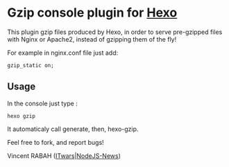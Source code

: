 # Gzip console plugin for [Hexo]

This plugin gzip files produced by Hexo, in order to serve pre-gzipped files with Nginx or Apache2, instead of gzipping them of the fly!

For example in nginx.conf file just add:

```
gzip_static on;
```

## Usage

In the console just type :


```
hexo gzip
```

It automaticaly call generate, then, hexo-gzip.

Feel free to fork, and report bugs!

Vincent RABAH ([ITwars]|[NodeJS-News])

[Hexo]: http://zespia.tw/hexo
[ITwars]: http://it-wars.com
[NodeJS-News]: http://nodejs-news.com
